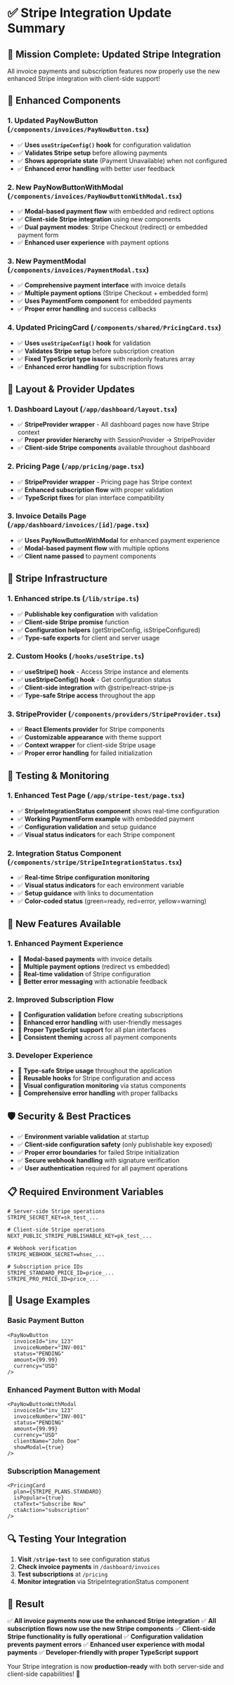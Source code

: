 # ✅ Stripe Integration Update Summary

## 🎯 **Mission Complete: Updated Stripe Integration**

All invoice payments and subscription features now properly use the new enhanced Stripe integration with client-side support!

## 🔧 **Enhanced Components**

### 1. **Updated PayNowButton** (`/components/invoices/PayNowButton.tsx`)
- ✅ **Uses `useStripeConfig()` hook** for configuration validation
- ✅ **Validates Stripe setup** before allowing payments
- ✅ **Shows appropriate state** (Payment Unavailable) when not configured
- ✅ **Enhanced error handling** with better user feedback

### 2. **New PayNowButtonWithModal** (`/components/invoices/PayNowButtonWithModal.tsx`)
- ✅ **Modal-based payment flow** with embedded and redirect options
- ✅ **Client-side Stripe integration** using new components
- ✅ **Dual payment modes**: Stripe Checkout (redirect) or embedded payment form
- ✅ **Enhanced user experience** with payment options

### 3. **New PaymentModal** (`/components/invoices/PaymentModal.tsx`)
- ✅ **Comprehensive payment interface** with invoice details
- ✅ **Multiple payment options** (Stripe Checkout + embedded form)
- ✅ **Uses PaymentForm component** for embedded payments
- ✅ **Proper error handling** and success callbacks

### 4. **Updated PricingCard** (`/components/shared/PricingCard.tsx`)
- ✅ **Uses `useStripeConfig()` hook** for validation
- ✅ **Validates Stripe setup** before subscription creation
- ✅ **Fixed TypeScript type issues** with readonly features array
- ✅ **Enhanced error handling** for subscription flows

## 🎨 **Layout & Provider Updates**

### 1. **Dashboard Layout** (`/app/dashboard/layout.tsx`)
- ✅ **StripeProvider wrapper** - All dashboard pages now have Stripe context
- ✅ **Proper provider hierarchy** with SessionProvider → StripeProvider
- ✅ **Client-side Stripe components** available throughout dashboard

### 2. **Pricing Page** (`/app/pricing/page.tsx`)
- ✅ **StripeProvider wrapper** - Pricing page has Stripe context
- ✅ **Enhanced subscription flow** with proper validation
- ✅ **TypeScript fixes** for plan interface compatibility

### 3. **Invoice Details Page** (`/app/dashboard/invoices/[id]/page.tsx`)
- ✅ **Uses PayNowButtonWithModal** for enhanced payment experience
- ✅ **Modal-based payment flow** with multiple options
- ✅ **Client name passed** to payment components

## 🔌 **Stripe Infrastructure**

### 1. **Enhanced stripe.ts** (`/lib/stripe.ts`)
- ✅ **Publishable key configuration** with validation
- ✅ **Client-side Stripe promise** function
- ✅ **Configuration helpers** (getStripeConfig, isStripeConfigured)
- ✅ **Type-safe exports** for client and server usage

### 2. **Custom Hooks** (`/hooks/useStripe.ts`)
- ✅ **useStripe() hook** - Access Stripe instance and elements
- ✅ **useStripeConfig() hook** - Get configuration status
- ✅ **Client-side integration** with @stripe/react-stripe-js
- ✅ **Type-safe Stripe access** throughout the app

### 3. **StripeProvider** (`/components/providers/StripeProvider.tsx`)
- ✅ **React Elements provider** for Stripe components
- ✅ **Customizable appearance** with theme support
- ✅ **Context wrapper** for client-side Stripe usage
- ✅ **Proper error handling** for failed initialization

## 🧪 **Testing & Monitoring**

### 1. **Enhanced Test Page** (`/app/stripe-test/page.tsx`)
- ✅ **StripeIntegrationStatus component** shows real-time configuration
- ✅ **Working PaymentForm example** with embedded payment
- ✅ **Configuration validation** and setup guidance
- ✅ **Visual status indicators** for each Stripe component

### 2. **Integration Status Component** (`/components/stripe/StripeIntegrationStatus.tsx`)
- ✅ **Real-time Stripe configuration monitoring**
- ✅ **Visual status indicators** for each environment variable
- ✅ **Setup guidance** with links to documentation
- ✅ **Color-coded status** (green=ready, red=error, yellow=warning)

## 🚀 **New Features Available**

### 1. **Enhanced Payment Experience**
- 🎯 **Modal-based payments** with invoice details
- 🎯 **Multiple payment options** (redirect vs embedded)
- 🎯 **Real-time validation** of Stripe configuration
- 🎯 **Better error messaging** with actionable feedback

### 2. **Improved Subscription Flow**
- 🎯 **Configuration validation** before creating subscriptions
- 🎯 **Enhanced error handling** with user-friendly messages
- 🎯 **Proper TypeScript support** for all plan interfaces
- 🎯 **Consistent theming** across all payment components

### 3. **Developer Experience**
- 🎯 **Type-safe Stripe usage** throughout the application
- 🎯 **Reusable hooks** for Stripe configuration and access
- 🎯 **Visual configuration monitoring** via status components
- 🎯 **Comprehensive error handling** with proper fallbacks

## 🛡️ **Security & Best Practices**

- ✅ **Environment variable validation** at startup
- ✅ **Client-side configuration safety** (only publishable key exposed)
- ✅ **Proper error boundaries** for failed Stripe initialization
- ✅ **Secure webhook handling** with signature verification
- ✅ **User authentication** required for all payment operations

## 📋 **Required Environment Variables**

```env
# Server-side Stripe operations
STRIPE_SECRET_KEY=sk_test_...

# Client-side Stripe operations
NEXT_PUBLIC_STRIPE_PUBLISHABLE_KEY=pk_test_...

# Webhook verification
STRIPE_WEBHOOK_SECRET=whsec_...

# Subscription price IDs
STRIPE_STANDARD_PRICE_ID=price_...
STRIPE_PRO_PRICE_ID=price_...
```

## 🎉 **Usage Examples**

### Basic Payment Button
```tsx
<PayNowButton 
  invoiceId="inv_123"
  invoiceNumber="INV-001"
  status="PENDING"
  amount={99.99}
  currency="USD"
/>
```

### Enhanced Payment Button with Modal
```tsx
<PayNowButtonWithModal
  invoiceId="inv_123"
  invoiceNumber="INV-001"
  status="PENDING"
  amount={99.99}
  currency="USD"
  clientName="John Doe"
  showModal={true}
/>
```

### Subscription Management
```tsx
<PricingCard
  plan={STRIPE_PLANS.STANDARD}
  isPopular={true}
  ctaText="Subscribe Now"
  ctaAction="subscription"
/>
```

## 🔍 **Testing Your Integration**

1. **Visit `/stripe-test`** to see configuration status
2. **Check invoice payments** in `/dashboard/invoices`
3. **Test subscriptions** at `/pricing`
4. **Monitor integration** via StripeIntegrationStatus component

## 🎯 **Result**

✅ **All invoice payments now use the enhanced Stripe integration**
✅ **All subscription flows now use the new Stripe components**
✅ **Client-side Stripe functionality is fully operational**
✅ **Configuration validation prevents payment errors**
✅ **Enhanced user experience with modal payments**
✅ **Developer-friendly with proper TypeScript support**

Your Stripe integration is now **production-ready** with both server-side and client-side capabilities! 🚀

